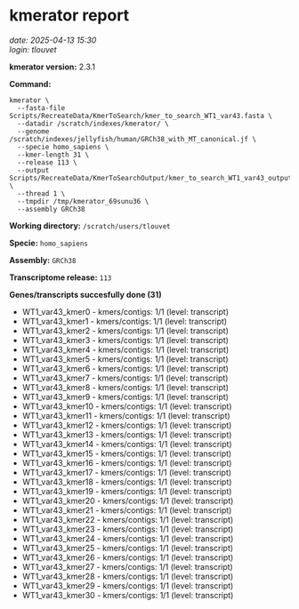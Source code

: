 # kmerator report
*date: 2025-04-13 15:30*  
*login: tlouvet*

**kmerator version:** 2.3.1

**Command:**

```
kmerator \
  --fasta-file Scripts/RecreateData/KmerToSearch/kmer_to_search_WT1_var43.fasta \
  --datadir /scratch/indexes/kmerator/ \
  --genome /scratch/indexes/jellyfish/human/GRCh38_with_MT_canonical.jf \
  --specie homo_sapiens \
  --kmer-length 31 \
  --release 113 \
  --output Scripts/RecreateData/KmerToSearchOutput/kmer_to_search_WT1_var43_output \
  --thread 1 \
  --tmpdir /tmp/kmerator_69sunu36 \
  --assembly GRCh38
```

**Working directory:** `/scratch/users/tlouvet`

**Specie:** `homo_sapiens`

**Assembly:** `GRCh38`

**Transcriptome release:** `113`

**Genes/transcripts succesfully done (31)**

- WT1_var43_kmer0 - kmers/contigs: 1/1 (level: transcript)
- WT1_var43_kmer1 - kmers/contigs: 1/1 (level: transcript)
- WT1_var43_kmer2 - kmers/contigs: 1/1 (level: transcript)
- WT1_var43_kmer3 - kmers/contigs: 1/1 (level: transcript)
- WT1_var43_kmer4 - kmers/contigs: 1/1 (level: transcript)
- WT1_var43_kmer5 - kmers/contigs: 1/1 (level: transcript)
- WT1_var43_kmer6 - kmers/contigs: 1/1 (level: transcript)
- WT1_var43_kmer7 - kmers/contigs: 1/1 (level: transcript)
- WT1_var43_kmer8 - kmers/contigs: 1/1 (level: transcript)
- WT1_var43_kmer9 - kmers/contigs: 1/1 (level: transcript)
- WT1_var43_kmer10 - kmers/contigs: 1/1 (level: transcript)
- WT1_var43_kmer11 - kmers/contigs: 1/1 (level: transcript)
- WT1_var43_kmer12 - kmers/contigs: 1/1 (level: transcript)
- WT1_var43_kmer13 - kmers/contigs: 1/1 (level: transcript)
- WT1_var43_kmer14 - kmers/contigs: 1/1 (level: transcript)
- WT1_var43_kmer15 - kmers/contigs: 1/1 (level: transcript)
- WT1_var43_kmer16 - kmers/contigs: 1/1 (level: transcript)
- WT1_var43_kmer17 - kmers/contigs: 1/1 (level: transcript)
- WT1_var43_kmer18 - kmers/contigs: 1/1 (level: transcript)
- WT1_var43_kmer19 - kmers/contigs: 1/1 (level: transcript)
- WT1_var43_kmer20 - kmers/contigs: 1/1 (level: transcript)
- WT1_var43_kmer21 - kmers/contigs: 1/1 (level: transcript)
- WT1_var43_kmer22 - kmers/contigs: 1/1 (level: transcript)
- WT1_var43_kmer23 - kmers/contigs: 1/1 (level: transcript)
- WT1_var43_kmer24 - kmers/contigs: 1/1 (level: transcript)
- WT1_var43_kmer25 - kmers/contigs: 1/1 (level: transcript)
- WT1_var43_kmer26 - kmers/contigs: 1/1 (level: transcript)
- WT1_var43_kmer27 - kmers/contigs: 1/1 (level: transcript)
- WT1_var43_kmer28 - kmers/contigs: 1/1 (level: transcript)
- WT1_var43_kmer29 - kmers/contigs: 1/1 (level: transcript)
- WT1_var43_kmer30 - kmers/contigs: 1/1 (level: transcript)
